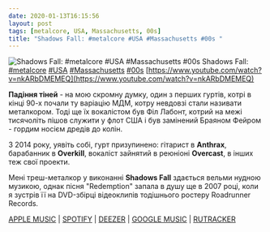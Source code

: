 ```yaml
---
date: 2020-01-13T16:15:56
layout: post
tags: [metalcore, USA, Massachusetts, 00s]
title: "Shadows Fall: #metalcore #USA #Massachusetts #00s "
---
```

![Shadows Fall: #metalcore #USA #Massachusetts #00s ](https://i.ytimg.com/vi/nkARbDMEMEQ/hqdefault.jpg)
Shadows Fall: [#metalcore](/tags/#metalcore) [#USA](/tags/#USA) [#Massachusetts](/tags/#Massachusetts) [#00s](/tags/#00s) [https://www.youtube.com/watch?v=nkARbDMEMEQ](https://www.youtube.com/watch?v=nkARbDMEMEQ)

**Падіння тіней** - на мою скромну думку, один з перших гуртів, котрі в кінці 90-х почали ту варіацію МДМ, котру невдовзі стали називати металкором. Тоді ще їх вокалістом був Філ Лабонт, котрий на межі тисячоліть пішов служити у флот США і був замінений Браяном Фейром - гордим носієм дредів до колін.

З 2014 року, уявіть собі, гурт призупинено: гітарист в **Anthrax**, барабанник в **Overkill**, вокаліст зайнятий в реюніоні **Overcast**, в інших теж свої проекти.

Мені треш-металкор у виконанні **Shadows Fall** здається вельми нудною музикою, однак пісня &quot;Redemption&quot; запала в душу ще в 2007 році, коли я зустрів її на DVD-збірці відеоклипів тодішнього ростеру Roadrunner Records.

[APPLE MUSIC](https://music.apple.com/us/album/redemption-single/214978068) | [SPOTIFY](https://open.spotify.com/album/45hd4qrc7WVw1Kxnh2xv61) | [DEEZER](https://www.deezer.com/album/1345629?utm_source=deezer&amp;utm_content=album-1345629&amp;utm_term=1601611822_1578924835&amp;utm_medium=web) | [GOOGLE MUSIC](https://play.google.com/music/m/Bliluhdnhb5bda3n2fcdo4slwby?t=Worlds_Strongest_Man_-_The_Soundtrack_-_Various_Artists) | [RUTRACKER](https://rutracker.org/forum/viewtopic.php?t=2212176)